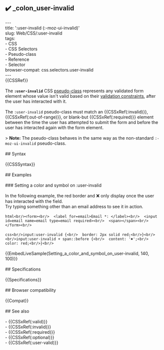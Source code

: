## ✔️ _colon_user-invalid 
 ---<br/>title: ':user-invalid (:-moz-ui-invalid)'<br/>slug: Web/CSS/:user-invalid<br/>tags:<br/>  - CSS<br/>  - CSS Selectors<br/>  - Pseudo-class<br/>  - Reference<br/>  - Selector<br/>browser-compat: css.selectors.user-invalid<br/>---<br/>{{CSSRef}}<br/><br/>The **`:user-invalid`** CSS [pseudo-class](/en-US/docs/Web/CSS/Pseudo-classes) represents any validated form element whose value isn't valid based on their [validation constraints](/en-US/docs/Learn/Forms#constraint_validation), after the user has interacted with it.<br/><br/>The `:user-invalid` pseudo-class must match an {{CSSxRef(:invalid)}}, {{CSSxRef(:out-of-range)}}, or blank-but {{CSSxRef(:required)}} element between the time the user has attempted to submit the form and before the user has interacted again with the form element.<br/><br/>> **Note:** The pseudo-class behaves in the same way as the non-standard `:-moz-ui-invalid` pseudo-class.<br/><br/>## Syntax<br/><br/>{{CSSSyntax}}<br/><br/>## Examples<br/><br/>### Setting a color and symbol on :user-invalid<br/><br/>In the following example, the red border and ❌ only display once the user has interacted with the field.<br/>Try typing something other than an email address to see it in action.<br/><br/>```html<br/><form><br/>  <label for=email>Email *: </label><br/>  <input id=email name=email type=email required><br/>  <span></span><br/></form><br/>```<br/><br/>```css<br/>input:user-invalid {<br/>  border: 2px solid red;<br/>}<br/><br/>input:user-invalid + span::before {<br/>  content: '✖';<br/>  color: red;<br/>}<br/>```<br/><br/>{{EmbedLiveSample(Setting_a_color_and_symbol_on_user-invalid, 140, 100)}}<br/><br/>## Specifications<br/><br/>{{Specifications}}<br/><br/>## Browser compatibility<br/><br/>{{Compat}}<br/><br/>## See also<br/><br/>- {{CSSxRef(:valid)}}<br/>- {{CSSxRef(:invalid)}}<br/>- {{CSSxRef(:required)}}<br/>- {{CSSxRef(:optional)}}<br/>- {{CSSxRef(:user-valid)}}<br/>